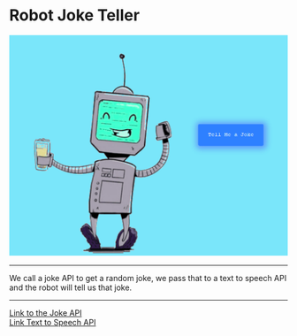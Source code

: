 # Robot Joke Teller

![alt text](./screenshot/screenshot.png "Robot Joke Teller")

---

We call a joke API to get a random joke, we pass that to a 
text to speech API and the robot will tell us that joke.

---

[Link to the Joke API](https://sv443.net/jokeapi/v2/ "The Joke API we used to this project.")<br>
[Link Text to Speech API](http://www.voicerss.org/api/ "The text to speech API we used to this project.")
